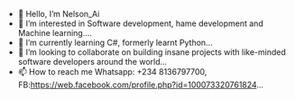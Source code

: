 - 👋 Hello, I’m Nelson_Ai
- 👀 I’m interested in Software development, hame development and Machine learning....
- 🌱 I’m currently learning C#, formerly learnt Python...
- 💞️ I’m looking to collaborate on building insane projects with like-minded software developers around the world...
- 📫 How to reach me Whatsapp: +234 8136797700, FB:https://web.facebook.com/profile.php?id=100073320761824...

<!---
Nelsonai/Nelsonai is a ✨ special ✨ repository because its `README.md` (this file) appears on your GitHub profile.
You can click the Preview link to take a look at your changes.
--->
